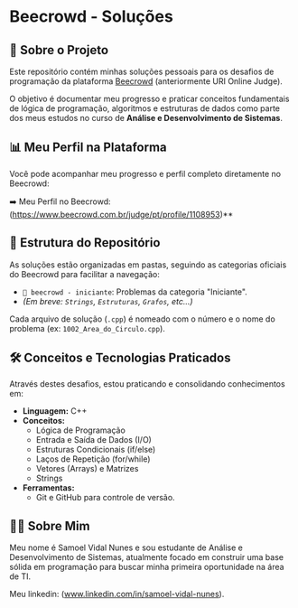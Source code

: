# Beecrowd - Soluções

## 🎯 Sobre o Projeto

Este repositório contém minhas soluções pessoais para os desafios de programação da plataforma [Beecrowd](https://www.beecrowd.com.br/) (anteriormente URI Online Judge). 

O objetivo é documentar meu progresso e praticar conceitos fundamentais de lógica de programação, algoritmos e estruturas de dados como parte dos meus estudos no curso de **Análise e Desenvolvimento de Sistemas**.

## 📊 Meu Perfil na Plataforma

Você pode acompanhar meu progresso e perfil completo diretamente no Beecrowd:

➡️ Meu Perfil no Beecrowd: (https://www.beecrowd.com.br/judge/pt/profile/1108953)**

## 📂 Estrutura do Repositório
As soluções estão organizadas em pastas, seguindo as categorias oficiais do Beecrowd para facilitar a navegação:

* `📁 beecrowd - iniciante`: Problemas da categoria "Iniciante".
* *(Em breve: `Strings`, `Estruturas`, `Grafos`, etc...)*

Cada arquivo de solução (`.cpp`) é nomeado com o número e o nome do problema (ex: `1002_Area_do_Circulo.cpp`).

## 🛠️ Conceitos e Tecnologias Praticados

Através destes desafios, estou praticando e consolidando conhecimentos em:

* **Linguagem:** C++
* **Conceitos:**
    * Lógica de Programação
    * Entrada e Saída de Dados (I/O)
    * Estruturas Condicionais (if/else)
    * Laços de Repetição (for/while)
    * Vetores (Arrays) e Matrizes
    * Strings
* **Ferramentas:**
    * Git e GitHub para controle de versão.

## 👨‍💻 Sobre Mim

Meu nome é Samoel Vidal Nunes e sou estudante de Análise e Desenvolvimento de Sistemas, atualmente focado em construir uma base sólida em programação para buscar minha primeira oportunidade na área de TI.

Meu linkedin: (www.linkedin.com/in/samoel-vidal-nunes).
